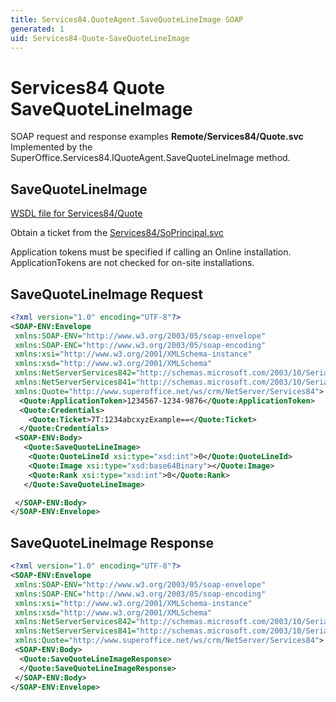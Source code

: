 ```yaml
---
title: Services84.QuoteAgent.SaveQuoteLineImage SOAP
generated: 1
uid: Services84-Quote-SaveQuoteLineImage
---
```


# Services84 Quote SaveQuoteLineImage

SOAP request and response examples **Remote/Services84/Quote.svc**
Implemented by the <see cref="M:SuperOffice.Services84.IQuoteAgent.SaveQuoteLineImage">SuperOffice.Services84.IQuoteAgent.SaveQuoteLineImage</see> method.

## SaveQuoteLineImage

[WSDL file for Services84/Quote](../Services84-Quote.md)

Obtain a ticket from the [Services84/SoPrincipal.svc](../SoPrincipal/index.md)

Application tokens must be specified if calling an Online installation. ApplicationTokens are not checked for on-site installations.

## SaveQuoteLineImage Request

```xml
<?xml version="1.0" encoding="UTF-8"?>
<SOAP-ENV:Envelope
 xmlns:SOAP-ENV="http://www.w3.org/2003/05/soap-envelope"
 xmlns:SOAP-ENC="http://www.w3.org/2003/05/soap-encoding"
 xmlns:xsi="http://www.w3.org/2001/XMLSchema-instance"
 xmlns:xsd="http://www.w3.org/2001/XMLSchema"
 xmlns:NetServerServices842="http://schemas.microsoft.com/2003/10/Serialization/Arrays"
 xmlns:NetServerServices841="http://schemas.microsoft.com/2003/10/Serialization/"
 xmlns:Quote="http://www.superoffice.net/ws/crm/NetServer/Services84">
  <Quote:ApplicationToken>1234567-1234-9876</Quote:ApplicationToken>
  <Quote:Credentials>
    <Quote:Ticket>7T:1234abcxyzExample==</Quote:Ticket>
  </Quote:Credentials>
 <SOAP-ENV:Body>
   <Quote:SaveQuoteLineImage>
    <Quote:QuoteLineId xsi:type="xsd:int">0</Quote:QuoteLineId>
    <Quote:Image xsi:type="xsd:base64Binary"></Quote:Image>
    <Quote:Rank xsi:type="xsd:int">0</Quote:Rank>
   </Quote:SaveQuoteLineImage>

 </SOAP-ENV:Body>
</SOAP-ENV:Envelope>

```

## SaveQuoteLineImage Response

```xml
<?xml version="1.0" encoding="UTF-8"?>
<SOAP-ENV:Envelope
 xmlns:SOAP-ENV="http://www.w3.org/2003/05/soap-envelope"
 xmlns:SOAP-ENC="http://www.w3.org/2003/05/soap-encoding"
 xmlns:xsi="http://www.w3.org/2001/XMLSchema-instance"
 xmlns:xsd="http://www.w3.org/2001/XMLSchema"
 xmlns:NetServerServices842="http://schemas.microsoft.com/2003/10/Serialization/Arrays"
 xmlns:NetServerServices841="http://schemas.microsoft.com/2003/10/Serialization/"
 xmlns:Quote="http://www.superoffice.net/ws/crm/NetServer/Services84">
 <SOAP-ENV:Body>
  <Quote:SaveQuoteLineImageResponse>
  </Quote:SaveQuoteLineImageResponse>
 </SOAP-ENV:Body>
</SOAP-ENV:Envelope>

```
